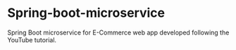 # Spring-boot-microservice
Spring Boot microservice for E-Commerce web app developed following the YouTube tutorial.

